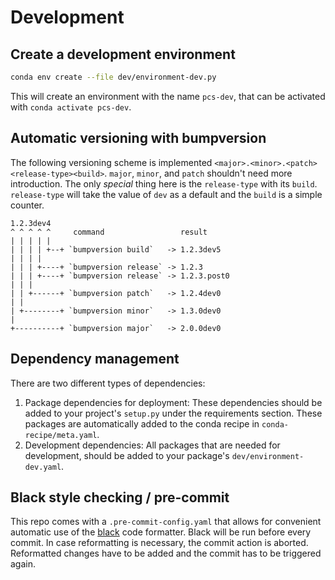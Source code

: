 # Development

## Create a development environment

```bash
conda env create --file dev/environment-dev.py
```

This will create an environment with the name `pcs-dev`, that can be activated with `conda activate pcs-dev`.

## Automatic versioning with bumpversion

The following versioning scheme is implemented `<major>.<minor>.<patch><release-type><build>`. `major`, `minor`, and `patch` shouldn't need more introduction.
The only _special_ thing here is the `release-type` with its `build`. `release-type` will take the value of `dev` as a default and the `build` is a simple counter.

```
1.2.3dev4
^ ^ ^ ^ ^     command                 result
| | | | |
| | | | +--+ `bumpversion build`   -> 1.2.3dev5
| | | |
| | | +----+ `bumpversion release` -> 1.2.3
| | | +----+ `bumpversion release` -> 1.2.3.post0
| | |
| | +------+ `bumpversion patch`   -> 1.2.4dev0
| |
| +--------+ `bumpversion minor`   -> 1.3.0dev0
|
+----------+ `bumpversion major`   -> 2.0.0dev0

```

## Dependency management

There are two different types of dependencies:

1) Package dependencies for deployment: These dependencies should be added to your project's `setup.py` under the requirements section. These packages are automatically added to the conda recipe in `conda-recipe/meta.yaml`. 
2) Development dependencies: All packages that are needed for development, should be added to your package's `dev/environment-dev.yaml`.

## Black style checking / pre-commit

This repo comes with a `.pre-commit-config.yaml` that allows for convenient automatic use of the [black](https://github.com/ambv/black) code formatter.
Black will be run before every commit. In case reformatting is necessary, the commit action is aborted. Reformatted changes have to be added and the commit has to be triggered again.
